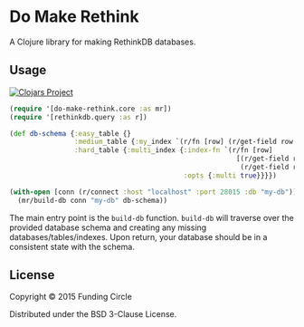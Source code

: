 # Do Make Rethink

A Clojure library for making RethinkDB databases.

## Usage

[![Clojars Project](http://clojars.org/do-make-rethink/latest-version.svg)](http://clojars.org/do-make-rethink)

```clojure
(require '[do-make-rethink.core :as mr])
(require '[rethinkdb.query :as r])

(def db-schema {:easy_table {}
                :medium_table {:my_index `(r/fn [row] (r/get-field row :some_field))}
                :hard_table {:multi_index {:index-fn `(r/fn [row]
                                                        [(r/get-field row :field_a)
                                                         (r/get-field row :field_b)])
                                           :opts {:multi true}}}})

(with-open [conn (r/connect :host "localhost" :port 28015 :db "my-db")]
  (mr/build-db conn "my-db" db-schema))
```

The main entry point is the `build-db` function. `build-db` will traverse over the provided
database schema and creating any missing databases/tables/indexes. Upon return, your database
should be in a consistent state with the schema.


## License

Copyright © 2015 Funding Circle

Distributed under the BSD 3-Clause License.
